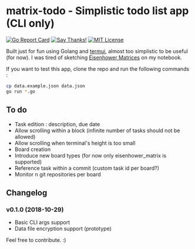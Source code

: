 # matrix-todo - Simplistic todo list app (CLI only)

[![Go Report Card](https://goreportcard.com/badge/github.com/midse/matrix-todo)](https://goreportcard.com/report/github.com/midse/matrix-todo)
[![Say Thanks!](https://img.shields.io/badge/Say%20Thanks-!-1EAEDB.svg)](https://saythanks.io/to/midse)
[![MIT License](https://img.shields.io/badge/license-MIT-blue.svg)](https://github.com/midse/matrix-todo/blob/master/LICENSE)

Built just for fun using Golang and [termui](https://github.com/gizak/termui), almost too simplistic to be useful (for now). I was tired of sketching [Eisenhower Matrices](https://en.wikipedia.org/wiki/Time_management#The_Eisenhower_Method) on my notebook.

If you want to test this app, clone the repo and run the following commands :

```bash
cp data.example.json data.json
go run *.go
```

## To do

+ Task edition : description, due date
+ Allow scrolling within a block (infinite number of tasks should not be allowed)
+ Allow scrolling when terminal's height is too small
+ Board creation
+ Introduce new board types (for now only eisenhower_matrix is supported)
+ Reference task within a commit (custom task id per board?)
+ Monitor n git repositories per board

## Changelog

### v0.1.0 (2018-10-29)

+ Basic CLI args support
+ Data file encryption support (prototype)

Feel free to contribute. :)
